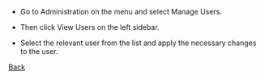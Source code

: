 * Go to Administration on the menu and select Manage Users. 

* Then click View Users on the left sidebar. 

* Select the relevant user from the list and apply the necessary changes to the user.

[Back](https://github.com/hmislk/hmis/wiki/User-Management)